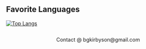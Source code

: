 ## Favorite Languages

[![Top Langs](https://github-readme-stats.vercel.app/api/top-langs/?username=AwesomeMarley)](https://github.com/anuraghazra/github-readme-stats)

```stl

```

<p align="center">
  Contact @ bgkirbyson@gmail.com
</p>
